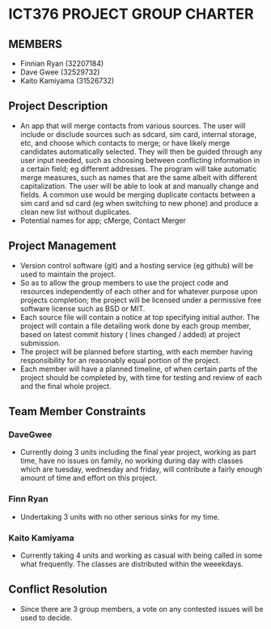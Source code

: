 # ICT376 PROJECT GROUP CHARTER

## MEMBERS
* Finnian Ryan (32207184)
* Dave Gwee (32529732)
* Kaito Kamiyama (31526732)

## Project Description
* An app that will merge contacts from various sources. The user will include or disclude sources 
such as sdcard, sim card, internal storage, etc, and choose which contacts to merge; or have 
likely merge candidates automatically selected. They will then be guided through any user input 
needed, such as choosing between conflicting information in a certain field; eg different 
addresses. The program will take automatic merge measures, such as names that are the same albeit 
with different capitalization. The user will be able to look at and manually change and fields. A 
common use would be merging duplicate contacts between a sim card and sd card (eg when switching 
to new phone) and produce a clean new list without duplicates.
* Potential names for app; cMerge, Contact Merger 

## Project Management
* Version control software (git) and a hosting service (eg github) will be used to maintain the 
project.
* So as to allow the group members to use the project code and resources independently 
of each other and for whatever purpose upon projects completion; the project will be licensed 
under a permissive free software license such as BSD or MIT.
* Each source file will contain a 
notice at top specifying initial author. The project will contain a file detailing work done by 
each group member, based on latest commit history ( lines changed / added) at project submission. 
* The project will be planned before starting, with each member having responsibility for an 
reasonably equal portion of the project.
* Each member will have a planned timeline, of when 
certain parts of the project should be completed by, with time for testing and review of each and 
the final whole project.

## Team Member Constraints
### DaveGwee
* Currently doing 3 units including the final year project, working as part time, have no issues on family,
no working during day with classes which are tuesday, wednesday and friday, will contribute a fairly enough amount of time and effort on this project.

### Finn Ryan
* Undertaking 3 units with no other serious sinks for my time.


### Kaito Kamiyama
* Currently taking 4 units and working as casual with being called in some what frequently. The classes are distributed within the weeekdays.

## Conflict Resolution
* Since there are 3 group members, a vote on any contested issues will be used to decide.
